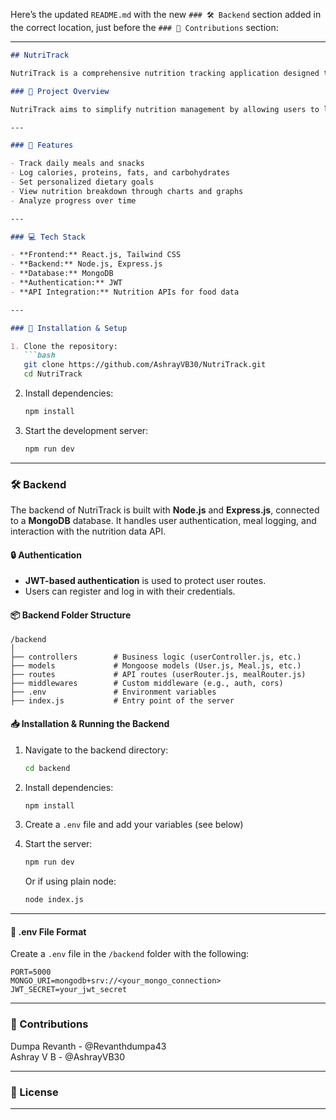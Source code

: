 Here’s the updated `README.md` with the new `### 🛠️ Backend` section added in the correct location, just before the `### 🤝 Contributions` section:

---

```md
## NutriTrack

NutriTrack is a comprehensive nutrition tracking application designed to help users monitor their diet, track their calorie intake, and maintain a healthy lifestyle.

### 📁 Project Overview

NutriTrack aims to simplify nutrition management by allowing users to log their meals, set dietary goals, and analyze their nutrition intake. The application can be used by individuals seeking weight management, athletes optimizing their diet, or anyone interested in better understanding their nutritional habits.

---

### 🚀 Features

- Track daily meals and snacks  
- Log calories, proteins, fats, and carbohydrates  
- Set personalized dietary goals  
- View nutrition breakdown through charts and graphs  
- Analyze progress over time  

---

### 💻 Tech Stack

- **Frontend:** React.js, Tailwind CSS  
- **Backend:** Node.js, Express.js  
- **Database:** MongoDB  
- **Authentication:** JWT  
- **API Integration:** Nutrition APIs for food data  

---

### 🔧 Installation & Setup

1. Clone the repository:  
   ```bash
   git clone https://github.com/AshrayVB30/NutriTrack.git
   cd NutriTrack
   ```
2. Install dependencies:  
   ```bash
   npm install
   ```
3. Start the development server:  
   ```bash
   npm run dev
   ```

---

### 🛠️ Backend

The backend of NutriTrack is built with **Node.js** and **Express.js**, connected to a **MongoDB** database. It handles user authentication, meal logging, and interaction with the nutrition data API.

#### 🔒 Authentication

- **JWT-based authentication** is used to protect user routes.
- Users can register and log in with their credentials.

#### 📦 Backend Folder Structure

```
/backend
│
├── controllers        # Business logic (userController.js, etc.)
├── models             # Mongoose models (User.js, Meal.js, etc.)
├── routes             # API routes (userRouter.js, mealRouter.js)
├── middlewares        # Custom middleware (e.g., auth, cors)
├── .env               # Environment variables
├── index.js           # Entry point of the server
```


#### 📥 Installation & Running the Backend

1. Navigate to the backend directory:

   ```bash
   cd backend
   ```

2. Install dependencies:

   ```bash
   npm install
   ```

3. Create a `.env` file and add your variables (see below)

4. Start the server:

   ```bash
   npm run dev
   ```

   Or if using plain node:

   ```bash
   node index.js
   ```

---

#### 🔐 .env File Format

Create a `.env` file in the `/backend` folder with the following:

```env
PORT=5000
MONGO_URI=mongodb+srv://<your_mongo_connection>
JWT_SECRET=your_jwt_secret
```

---

### 🤝 Contributions

Dumpa Revanth - @Revanthdumpa43  
Ashray V B - @AshrayVB30  

---

### 📄 License

---
```
